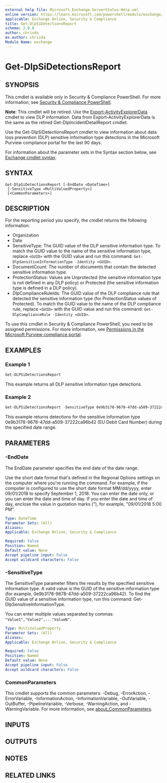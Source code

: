 ```yaml
---
external help file: Microsoft.Exchange.ServerStatus-Help.xml
online version: https://learn.microsoft.com/powershell/module/exchange/get-dlpsidetectionsreport
applicable: Exchange Online, Security & Compliance
title: Get-DlpSiDetectionsReport
schema: 2.0.0
author: chrisda
ms.author: chrisda
Module Name: exchange
---
```


# Get-DlpSiDetectionsReport

## SYNOPSIS
This cmdlet is available only in Security & Compliance PowerShell. For more information, see [Security & Compliance PowerShell](https://learn.microsoft.com/powershell/exchange/scc-powershell).

**Note**: This cmdlet will be retired. Use the [Export-ActivityExplorerData](https://learn.microsoft.com/powershell/module/exchange/export-activityexplorerdata) cmdlet to view DLP information. Data from Export-ActivityExplorerData is the same as the retired Get-DlpIncidentDetailReport cmdlet.

Use the Get-DlpSiDetectionsReport cmdlet to view information about data loss prevention (DLP) sensitive information type detections in the Microsoft Purview compliance portal for the last 90 days.

For information about the parameter sets in the Syntax section below, see [Exchange cmdlet syntax](https://learn.microsoft.com/powershell/exchange/exchange-cmdlet-syntax).

## SYNTAX

```
Get-DlpSiDetectionsReport [-EndDate <DateTime>]
 [-SensitiveType <MultiValuedProperty>]
 [<CommonParameters>]
```

## DESCRIPTION
For the reporting period you specify, the cmdlet returns the following information:

- Organization
- Date
- SensitiveType: The GUID value of the DLP sensitive information type. To match the GUID value to the name of the sensitive information type, replace `<GUID>` with the GUID value and run this command: `Get-DlpSensitiveInformationType -Identity <GUID>`.
- DocumentCount: The number of documents that contain the detected sensitive information type.
- ProtectionStatus: Values are Unprotected (the sensitive information type is not defined in any DLP policy) or Protected (the sensitive information type is defined in a DLP policy).
- DlpComplianceRuleIds: The GUID value of the DLP compliance rule that detected the sensitive information type (for ProtectionStatus values of Protected). To match the GUID value to the name of the DLP compliance rule, replace `<GUID>` with the GUID value and run this command: `Get-DlpComplianceRule -Identity <GUID>`.

To use this cmdlet in Security & Compliance PowerShell, you need to be assigned permissions. For more information, see [Permissions in the Microsoft Purview compliance portal](https://learn.microsoft.com/purview/microsoft-365-compliance-center-permissions).

## EXAMPLES

### Example 1
```powershell
Get-DLPSiDetectionsReport
```

This example returns all DLP sensitive information type detections.

### Example 2
```powershell
Get-DLPSiDetectionsReport -SensitiveType 0e9b3178-9678-47dd-a509-37222ca96b42 -EndDate 4/8/2019
```

This example returns detections for the sensitive information type 0e9b3178-9678-47dd-a509-37222ca96b42 (EU Debit Card Number) during the specified date range.

## PARAMETERS

### -EndDate
The EndDate parameter specifies the end date of the date range.

Use the short date format that's defined in the Regional Options settings on the computer where you're running the command. For example, if the computer is configured to use the short date format MM/dd/yyyy, enter 09/01/2018 to specify September 1, 2018. You can enter the date only, or you can enter the date and time of day. If you enter the date and time of day, enclose the value in quotation marks ("), for example, "09/01/2018 5:00 PM".

```yaml
Type: DateTime
Parameter Sets: (All)
Aliases:
Applicable: Exchange Online, Security & Compliance

Required: False
Position: Named
Default value: None
Accept pipeline input: False
Accept wildcard characters: False
```

### -SensitiveType
The SensitiveType parameter filters the results by the specified sensitive information type. A valid value is the GUID of the sensitive information type (for example, 0e9b3178-9678-47dd-a509-37222ca96b42). To find the GUID value of a sensitive information type, run this command: Get-DlpSensitiveInformationType.

You can enter multiple values separated by commas: `"Value1","Value2",..."ValueN"`.

```yaml
Type: MultiValuedProperty
Parameter Sets: (All)
Aliases:
Applicable: Exchange Online, Security & Compliance

Required: False
Position: Named
Default value: None
Accept pipeline input: False
Accept wildcard characters: False
```

### CommonParameters
This cmdlet supports the common parameters: -Debug, -ErrorAction, -ErrorVariable, -InformationAction, -InformationVariable, -OutVariable, -OutBuffer, -PipelineVariable, -Verbose, -WarningAction, and -WarningVariable. For more information, see [about_CommonParameters](https://go.microsoft.com/fwlink/p/?LinkID=113216).

## INPUTS

## OUTPUTS

## NOTES

## RELATED LINKS
